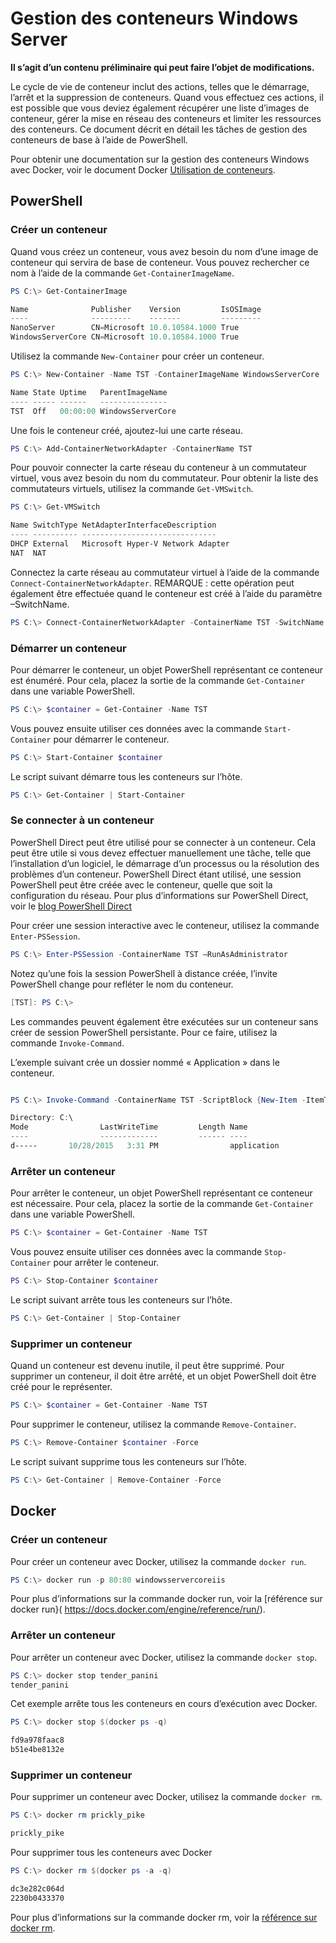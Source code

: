 # Gestion des conteneurs Windows Server

**Il s’agit d’un contenu préliminaire qui peut faire l’objet de modifications.**

Le cycle de vie de conteneur inclut des actions, telles que le démarrage, l’arrêt et la suppression de conteneurs. Quand vous effectuez ces actions, il est possible que vous deviez également récupérer une liste d’images de conteneur, gérer la mise en réseau des conteneurs et limiter les ressources des conteneurs. Ce document décrit en détail les tâches de gestion des conteneurs de base à l’aide de PowerShell.

Pour obtenir une documentation sur la gestion des conteneurs Windows avec Docker, voir le document Docker [Utilisation de conteneurs](https://docs.docker.com/userguide/usingdocker/).

## PowerShell

### Créer un conteneur

Quand vous créez un conteneur, vous avez besoin du nom d’une image de conteneur qui servira de base de conteneur. Vous pouvez rechercher ce nom à l’aide de la commande `Get-ContainerImageName`.

```powershell
PS C:\> Get-ContainerImage

Name              Publisher    Version         IsOSImage
----              ---------    -------         ---------
NanoServer        CN=Microsoft 10.0.10584.1000 True
WindowsServerCore CN=Microsoft 10.0.10584.1000 True
```

Utilisez la commande `New-Container` pour créer un conteneur.

```powershell
PS C:\> New-Container -Name TST -ContainerImageName WindowsServerCore

Name State Uptime   ParentImageName
---- ----- ------   ---------------
TST  Off   00:00:00 WindowsServerCore
```

Une fois le conteneur créé, ajoutez-lui une carte réseau.

```powershell
PS C:\> Add-ContainerNetworkAdapter -ContainerName TST
```

Pour pouvoir connecter la carte réseau du conteneur à un commutateur virtuel, vous avez besoin du nom du commutateur. Pour obtenir la liste des commutateurs virtuels, utilisez la commande `Get-VMSwitch`.

```powershell
PS C:\> Get-VMSwitch

Name SwitchType NetAdapterInterfaceDescription
---- ---------- ------------------------------
DHCP External   Microsoft Hyper-V Network Adapter
NAT  NAT
```

Connectez la carte réseau au commutateur virtuel à l’aide de la commande `Connect-ContainerNetworkAdapter`. REMARQUE : cette opération peut également être effectuée quand le conteneur est créé à l’aide du paramètre –SwitchName.

```powershell
PS C:\> Connect-ContainerNetworkAdapter -ContainerName TST -SwitchName NAT
```

### Démarrer un conteneur

Pour démarrer le conteneur, un objet PowerShell représentant ce conteneur est énuméré. Pour cela, placez la sortie de la commande `Get-Container` dans une variable PowerShell.

```powershell
PS C:\> $container = Get-Container -Name TST
```

Vous pouvez ensuite utiliser ces données avec la commande `Start-Container` pour démarrer le conteneur.

```powershell
PS C:\> Start-Container $container
```

Le script suivant démarre tous les conteneurs sur l’hôte.

```powershell
PS C:\> Get-Container | Start-Container
```

### Se connecter à un conteneur

PowerShell Direct peut être utilisé pour se connecter à un conteneur. Cela peut être utile si vous devez effectuer manuellement une tâche, telle que l’installation d’un logiciel, le démarrage d’un processus ou la résolution des problèmes d’un conteneur. PowerShell Direct étant utilisé, une session PowerShell peut être créée avec le conteneur, quelle que soit la configuration du réseau. Pour plus d’informations sur PowerShell Direct, voir le [blog PowerShell Direct](http://blogs.technet.com/b/virtualization/archive/2015/05/14/powershell-direct-running-powershell-inside-a-virtual-machine-from-the-hyper-v-host.aspx)

Pour créer une session interactive avec le conteneur, utilisez la commande `Enter-PSSession`.

 ```powershell
PS C:\> Enter-PSSession -ContainerName TST –RunAsAdministrator
 ```

Notez qu’une fois la session PowerShell à distance créée, l’invite PowerShell change pour refléter le nom du conteneur.

```powershell
[TST]: PS C:\>
```

Les commandes peuvent également être exécutées sur un conteneur sans créer de session PowerShell persistante. Pour ce faire, utilisez la commande `Invoke-Command`.

L’exemple suivant crée un dossier nommé « Application » dans le conteneur.

```powershell

PS C:\> Invoke-Command -ContainerName TST -ScriptBlock {New-Item -ItemType Directory -Path c:\application }

Directory: C:\
Mode                LastWriteTime         Length Name                                                 PSComputerName
----                -------------         ------ ----                                                 --------------
d-----       10/28/2015   3:31 PM                application                                          TST
```

### Arrêter un conteneur

Pour arrêter le conteneur, un objet PowerShell représentant ce conteneur est nécessaire. Pour cela, placez la sortie de la commande `Get-Container` dans une variable PowerShell.

```powershell
PS C:\> $container = Get-Container -Name TST
```

Vous pouvez ensuite utiliser ces données avec la commande `Stop-Container` pour arrêter le conteneur.

```powershell
PS C:\> Stop-Container $container
```

Le script suivant arrête tous les conteneurs sur l’hôte.

```powershell
PS C:\> Get-Container | Stop-Container
```

### Supprimer un conteneur

Quand un conteneur est devenu inutile, il peut être supprimé. Pour supprimer un conteneur, il doit être arrêté, et un objet PowerShell doit être créé pour le représenter.

```powershell
PS C:\> $container = Get-Container -Name TST
```

Pour supprimer le conteneur, utilisez la commande `Remove-Container`.

```powershell
PS C:\> Remove-Container $container -Force
```

Le script suivant supprime tous les conteneurs sur l’hôte.

```powershell
PS C:\> Get-Container | Remove-Container -Force
```

## Docker

### Créer un conteneur

Pour créer un conteneur avec Docker, utilisez la commande `docker run`.

```powershell
PS C:\> docker run -p 80:80 windowsservercoreiis
```

Pour plus d’informations sur la commande docker run, voir la [référence sur docker run}( https://docs.docker.com/engine/reference/run/).

### Arrêter un conteneur

Pour arrêter un conteneur avec Docker, utilisez la commande `docker stop`.

```powershell
PS C:\> docker stop tender_panini
tender_panini
```

Cet exemple arrête tous les conteneurs en cours d’exécution avec Docker.

```powershell
PS C:\> docker stop $(docker ps -q)

fd9a978faac8
b51e4be8132e
```

### Supprimer un conteneur

Pour supprimer un conteneur avec Docker, utilisez la commande `docker rm`.

```powershell
PS C:\> docker rm prickly_pike

prickly_pike
```

Pour supprimer tous les conteneurs avec Docker

```powershell
PS C:\> docker rm $(docker ps -a -q)

dc3e282c064d
2230b0433370
```

Pour plus d’informations sur la commande docker rm, voir la [référence sur docker rm](https://docs.docker.com/engine/reference/commandline/rm/).




